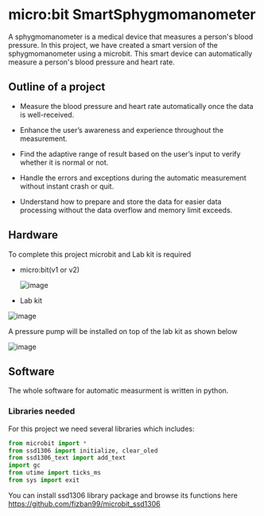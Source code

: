 # micro:bit SmartSphygmomanometer
A sphygmomanometer is a medical device that measures a person's blood pressure. In this project, we have created a smart version of the sphygmomanometer using a microbit. This smart device can automatically measure a person's blood pressure and heart rate.

## Outline of a project

 - Measure the blood pressure and heart rate automatically once the data is well-received.

 - Enhance the user’s awareness and experience throughout the measurement.

 - Find the adaptive range of result based on the user’s input to verify whether it is normal or not.

 - Handle the errors and exceptions during the automatic measurement without instant crash or quit.

 - Understand how to prepare and store the data for easier data processing without the data overflow and memory limit exceeds.
## Hardware
To complete this project microbit and Lab kit is required

 - micro:bit(v1 or v2)
   
   ![image](https://github.com/medex256/SmartSphygmomanometer/assets/144814946/7f6fec12-e8c9-48ac-93a6-08dd93e95142)

 
 - Lab kit
   
  ![image](https://github.com/medex256/SmartSphygmomanometer/assets/144814946/569f9e65-7440-4ecd-8fb8-ed79a9bc0be2)

  A pressure pump will be installed on top of the lab kit as shown below 
  
  ![image](https://github.com/medex256/SmartSphygmomanometer/assets/144814946/32368a33-181f-464d-971b-b5675a17ef6e)
  ## Software
  The whole software for automatic measurment is written in python.
  ### Libraries needed
  
  For this project we need several libraries which includes:
 
``` python
from microbit import *
from ssd1306 import initialize, clear_oled
from ssd1306_text import add_text
import gc
from utime import ticks_ms
from sys import exit
```

You can install ssd1306 library package and browse its functions here https://github.com/fizban99/microbit_ssd1306



   






